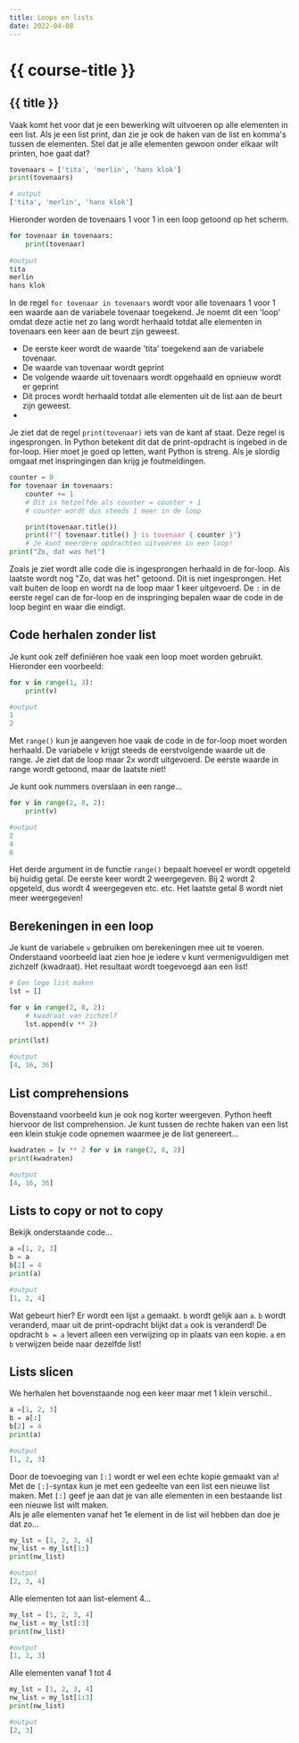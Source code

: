 ```yaml
---
title: Loops en lists
date: 2022-04-08
---
```


# {{ course-title }}

## {{ title }}
Vaak komt het voor dat je een bewerking wilt uitvoeren op alle elementen in een list. Als je een list print, dan zie je ook de haken van de list en komma's tussen de elementen. Stel dat je alle elementen gewoon onder elkaar wilt printen, hoe gaat dat?
```python
tovenaars = ['tita', 'merlin', 'hans klok']
print(tovenaars)

# output
['tita', 'merlin', 'hans klok']
```
Hieronder worden de tovenaars 1 voor 1 in een loop getoond op het scherm. 

```python
for tovenaar in tovenaars:
    print(tovenaar)
 
#output
tita
merlin
hans klok
```
In de regel <code>for tovenaar in tovenaars</code> wordt voor alle tovenaars 1 voor 1 een waarde aan de variabele tovenaar toegekend. Je noemt dit een 'loop' omdat deze actie net zo lang wordt herhaald totdat alle elementen in tovenaars een keer aan de beurt zijn geweest.
* De eerste keer wordt de waarde 'tita' toegekend aan de variabele tovenaar.  
* De waarde van tovenaar wordt geprint
* De volgende waarde uit tovenaars wordt opgehaald en opnieuw wordt er geprint
* Dit proces wordt herhaald totdat alle elementen uit de list aan de beurt zijn geweest.
* 
Je ziet dat de regel <code>print(tovenaar)</code> iets van de kant af staat. Deze regel is ingesprongen. In Python betekent dit dat de print-opdracht is ingebed in de for-loop. Hier moet je goed op letten, want Python is streng. Als je slordig omgaat met inspringingen dan krijg je foutmeldingen.

```python
counter = 0
for tovenaar in tovenaars:
    counter += 1
    # Dit is hetzelfde als counter = counter + 1
    # counter wordt dus steeds 1 meer in de loop

    print(tovenaar.title())
    print(f"{ tovenaar.title() } is tovenaar { counter }")
    # Je kunt meerdere opdrachten uitvoeren in een loop!
print("Zo, dat was het")
```
Zoals je ziet wordt alle code die is ingesprongen herhaald in de for-loop. Als laatste wordt nog "Zo, dat was het" getoond. Dit is niet ingesprongen. Het valt buiten de loop en wordt na de loop maar 1 keer uitgevoerd. De <code>:</code> in de eerste regel can de for-loop en de inspringing bepalen waar de code in de loop begint en waar die eindigt.

## Code herhalen zonder list
Je kunt ook zelf definiëren hoe vaak een loop moet worden gebruikt. Hieronder een voorbeeld:
```python
for v in range(1, 3):
    print(v)

#output
1
2
```
Met <code>range()</code> kun je aangeven hoe vaak de code in de for-loop moet worden herhaald. De variabele v krijgt steeds de eerstvolgende waarde uit de range.
Je ziet dat de loop maar 2x wordt uitgevoerd. De eerste waarde in range wordt getoond, maar de laatste niet!  

Je kunt ook nummers overslaan in een range...
```python
for v in range(2, 8, 2):
    print(v)

#output
2
4
6
```
Het derde argument in de functie <code>range()</code> bepaalt hoeveel er wordt opgeteld bij huidig getal.
De eerste keer wordt 2 weergegeven. Bij 2 wordt 2 opgeteld, dus wordt 4 weergegeven etc. etc.
Het laatste getal 8 wordt niet meer weergegeven!

## Berekeningen in een loop
Je kunt de variabele <code>v</code> gebruiken om berekeningen mee uit te voeren. Onderstaand voorbeeld laat zien hoe je iedere v kunt vermenigvuldigen met zichzelf (kwadraat). Het resultaat wordt toegevoegd aan een list!

```python
# Een lege list maken
lst = []

for v in range(2, 8, 2):
    # kwadraat van zichzelf
    lst.append(v ** 2)

print(lst)
    
#output
[4, 16, 36]
```

## List comprehensions
Bovenstaand voorbeeld kun je ook nog korter weergeven. Python heeft hiervoor de list comprehension. Je kunt tussen de rechte haken van een list een klein stukje code opnemen waarmee je de list genereert...
```python
kwadraten = [v ** 2 for v in range(2, 8, 2)]
print(kwadraten)

#output
[4, 16, 36]
```

## Lists to copy or not to copy
Bekijk onderstaande code...
```python
a =[1, 2, 3]
b = a
b[2] = 4
print(a)

#output
[1, 2, 4]
```
Wat gebeurt hier? Er wordt een lijst <code>a</code> gemaakt. <code>b</code> wordt gelijk aan <code>a</code>. <code>b</code> wordt veranderd, maar uit de print-opdracht blijkt dat <code>a</code> ook is veranderd!
De opdracht <code>b = a</code> levert alleen een verwijzing op in plaats van een kopie. <code>a</code> en <code>b</code> verwijzen beide naar dezelfde list!

## Lists slicen
We herhalen het bovenstaande nog een keer maar met 1 klein verschil..
```python
a =[1, 2, 3]
b = a[:]
b[2] = 4
print(a)

#output
[1, 2, 3]
```
Door de toevoeging van <code>[:]</code> wordt er wel een echte kopie gemaakt van <code>a</code>!
Met de <code>[:]</code>-syntax kun je met een gedeelte van een list een nieuwe list maken. Met <code>[:]</code> geef je aan dat je van alle elementen in een bestaande list een nieuwe list wilt maken.  
Als je alle elementen vanaf het 1e element in de list wil hebben dan doe je dat zo...
```python
my_lst = [1, 2, 3, 4]
nw_list = my_lst[1:]
print(nw_list)

#output
[2, 3, 4]
```
Alle elementen tot aan list-element 4...
```python
my_lst = [1, 2, 3, 4]
nw_list = my_lst[:3]
print(nw_list)

#output
[1, 2, 3]
```
Alle elementen vanaf 1 tot 4

```python
my_lst = [1, 2, 3, 4]
nw_list = my_lst[1:3]
print(nw_list)

#output
[2, 3]
```